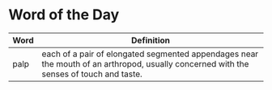 # Word of the Day

|Word|Definition|
|---|---|
|palp|each of a pair of elongated segmented appendages near the mouth of an arthropod, usually concerned with the senses of touch and taste.|